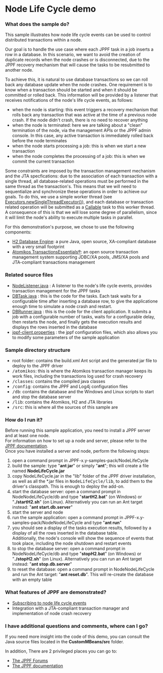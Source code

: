 # Node Life Cycle demo

<h3>What does the sample do?</h3>
This sample illustrates how node life cycle events can be used to control distributed transactions within a node.
<p>Our goal is to handle the use case where each JPPF task in a job inserts a row in a database.
In this scenario, we want to avoid the creation of duplicate records when the node crashes or is disconnected, due to the JPPF recovery mechanism that will cause the tasks to be resubmitted to another node.
<p>To achieve this, it is natural to use database transactions so we can roll back any database update when the node crashes.
One requirement is to know when a transaction should be started and when it should be committed or rolled back.
This information will be provided by a listener that receives notifications of the node's life cycle events, as follows:
<ul class="samplesList">
  <li>when the node is starting: this event triggers a recovery mechanism that rolls back any transaction that was active at the time of a previous node crash. If the node didn't crash, there is no need to recover anything</li>
  <li>when the node is terminated: here we are talking about a "clean" termination of the node, via the management APIs or the JPPF admin console. In this case, any active transaction is immediately rolled back before the node terminates</li>
  <li>when the node starts processing a job: this is when we start a new transaction</li>
  <li>when the node completes the processing of a job: this is when we commit the current transaction</li>
</ul>
<p>Some constraints are imposed by the transaction management mechanism and the JTA specfications: due to the association of each transaction with a single thread, all database-related operations must be performed in the same thread as the transaction's.
This means that we will need to sequentialize and synchronize these operations in order to achieve our goals. To do this, we use a simple worker thread
(see <a href="http://download.oracle.com/javase/7/docs/api/java/util/concurrent/Executors.html#newSingleThreadExecutor()">Executors.newSingleThreadExecutor()</a>), and each database or transaction related operation will be submitted
as a <a href="http://download.oracle.com/javase/7/docs/api/index.html?java/util/concurrent/Callable.html">Callable</a> task to this worker thread.<br/>
A consequence of this is that we will lose some degree of parallelism, since it will limit the node's ability to execute multiple tasks in parallel.
<p>For this demonstration's purpose, we chose to use the following components:
<ul class="samplesList">
  <li><a href="http://www.h2database.com/">H2 Database Engine</a>: a pure Java, open source, XA-compliant database with a very small footprint</li>
  <li><a href="http://www.atomikos.com/Main/TransactionsEssentials">Atomikos TransactionsEssentials&reg;</a>: an open source transaction management system supporting JDBC/XA pools, JMS/XA pools and JTA-compliant transactions management</li>
</ul>

<h3>Related source files</h3>
<ul class="samplesList">
  <li><a href="src/org/jppf/example/nodelifecycle/node/NodeListener.java">NodeListener.java</a> : A listener to the node's life cycle events, provides transaction management for the JPPF tasks</li>
  <li><a href="src/org/jppf/example/nodelifecycle/client/DBTask.java">DBTask.java</a> : this is the code for the tasks.
  Each task waits for a configurable time after inserting a database row, to give the applicatione enough time to simulate a node crash and restart.</li>
  <li><a href="src/org/jppf/example/nodelifecycle/client/DBRunner.java">DBRunner.java</a> : this is the code for the client application.
  It submits a job with a configurable number of tasks, waits for a configurable delay, then restarts the node, and finally gets the execution results and displays the rows inserted in the database</li>
  <li><a href="config/jppf-client.properties">jppf-client.properties</a> : the jppf configuration files, which also allows you to modify some parameters of the sample application</li>
</ul>

<h3>Sample directory structure</h3>
<ul class="samplesList">
  <li>root folder: contains the build.xml Ant script and the generated jar file to deploy to the JPPF driver</li>
  <li><tt>/atomikos</tt>: this is where the Atomikos transaction manager keeps its work files, including the transactions log used for crash recovery</li>
  <li><tt>/classes</tt>: contains the compiled java classes</li>
  <li><tt>/config</tt>: contains the JPPF and Log4j configuration files</li>
  <li><tt>/db</tt>: contains the database and the Windows and Linux scripts to start and stop the database server</li>
  <li><tt>/lib</tt>: contains the Atomikos, H2 and JTA libraries</li>
  <li><tt>/src</tt>: this is where all the sources of this sample are</li>
</ul>

<h3>How do I run it?</h3>
Before running this sample application, you need to install a JPPF server and at least one node.<br>
For information on how to set up a node and server, please refer to the <a href="https://www.jppf.org/doc/6.2/index.php?title=Introduction">JPPF documentation</a>.<br>
Once you have installed a server and node, perform the following steps:
<ol class="samplesList">
  <li>open a command prompt in JPPF-x.y-samples-pack/NodeLifeCycle</li>
  <li>build the sample: type "<b>ant jar</b>" or simply "<b>ant</b>"; this will create a file named <b>NodeLifeCycle.jar</b></li>
  <li>copy NodeLifeCycle.jar in the "lib" folder of the JPPF driver installation, as well as all the *.jar files in <tt>NodeLifeCycle/lib</tt>, to add them to the driver's classpath. This is enough to deploy the add-on.</li>
  <li>start the database server: open a command prompt in NodeNodeLifeCycle/db and type "<b>startH2.bat</b>" (on Windows) or "<b>./startH2.sh</b>" (on Linux). Alternatively you can run an Ant target instead: "<b>ant start.db.server</b>"</li>
  <li>start the server and node</li>
  <li>run the sample application: open a command prompt in JPPF-x.y-samples-pack/NodeNodeLifeCycle and type "<b>ant run</b>"</li>
  <li>you should see a display of the tasks execution results, followed by a display of all the rows inserted in the database table.<br/>
      Additionally, the node's console will show the sequence of events that took place, including the node shutdown and restart events</li>
  <li>to stop the database server: open a command prompt in NodeNodeLifeCycle/db and type "<b>stopH2.bat</b>" (on Windows) or "<b>./stopH2.sh</b>" (on Linux). Alternatively you can run an Ant target instead: "<b>ant stop.db.server</b>"</li>
  <li>to reset the database: open a command prompt in NodeNodeLifeCycle and run the Ant target: "<b>ant reset.db</b>". This will re-create the database with an empty table</li>
</ol>

<h3>What features of JPPF are demonstrated?</h3>
<ul class="samplesList">
  <li><a href="https://www.jppf.org/doc/6.2/index.php?title=Receiving_notifications_of_node_life_cycle_events">Subscribing to node life cycle events</a></li>
  <li>Integration with a JTA-compliant transaction manager and implementation of node crash recovery</li>
</ul>

<h3>I have additional questions and comments, where can I go?</h3>
<p>If you need more insight into the code of this demo, you can consult the Java source files located in the <b>CustomMBeans/src</b> folder.
<p>In addition, There are 2 privileged places you can go to:
<ul class="samplesList">
  <li><a href="https://www.jppf.org/forums">The JPPF Forums</a></li>
  <li><a href="https://www.jppf.org/doc/6.2">The JPPF documentation</a></li>
</ul>

